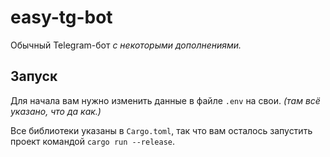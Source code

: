 # easy-tg-bot
Обычный Telegram-бот _с некоторыми дополнениями._

## Запуск
Для начала вам нужно изменить данные в файле `.env` на свои. _(там всё указано, что да как.)_

Все библиотеки указаны в `Cargo.toml`, так что вам осталось запустить проект командой `cargo run --release`.
